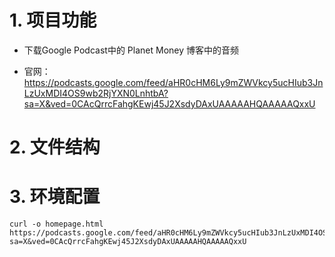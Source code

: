 # 1. 项目功能

- 下载Google Podcast中的 Planet Money 博客中的音频

- 官网：https://podcasts.google.com/feed/aHR0cHM6Ly9mZWVkcy5ucHIub3JnLzUxMDI4OS9wb2RjYXN0LnhtbA?sa=X&ved=0CAcQrrcFahgKEwj45J2XsdyDAxUAAAAAHQAAAAAQxxU

# 2. 文件结构


# 3. 环境配置


```
curl -o homepage.html https://podcasts.google.com/feed/aHR0cHM6Ly9mZWVkcy5ucHIub3JnLzUxMDI4OS9wb2RjYXN0LnhtbA?sa=X&ved=0CAcQrrcFahgKEwj45J2XsdyDAxUAAAAAHQAAAAAQxxU
```

